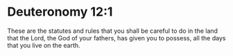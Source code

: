 # Deuteronomy 12:1

These are the statutes and rules that you shall be careful to do in the land that the Lord, the God of your fathers, has given you to possess, all the days that you live on the earth.

